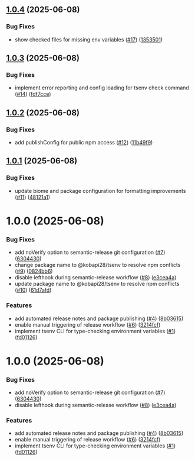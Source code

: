 ## [1.0.4](https://github.com/kobapi28/tsenv/compare/v1.0.3...v1.0.4) (2025-06-08)


### Bug Fixes

* show checked files for missing env variables ([#17](https://github.com/kobapi28/tsenv/issues/17)) ([1353501](https://github.com/kobapi28/tsenv/commit/13535015047e5b743885d30dc947cf3183845fe8))

## [1.0.3](https://github.com/kobapi28/tsenv/compare/v1.0.2...v1.0.3) (2025-06-08)


### Bug Fixes

* implement error reporting and config loading for tsenv check command ([#14](https://github.com/kobapi28/tsenv/issues/14)) ([fdf7cce](https://github.com/kobapi28/tsenv/commit/fdf7cce5610bb3d7f9145f079d698a210c1fb02c))

## [1.0.2](https://github.com/kobapi28/tsenv/compare/v1.0.1...v1.0.2) (2025-06-08)


### Bug Fixes

* add publishConfig for public npm access ([#12](https://github.com/kobapi28/tsenv/issues/12)) ([11b49f9](https://github.com/kobapi28/tsenv/commit/11b49f97429aa1e5e6fe5fdc4c0ae6c187fb6cce))

## [1.0.1](https://github.com/kobapi28/tsenv/compare/v1.0.0...v1.0.1) (2025-06-08)


### Bug Fixes

* update biome and package configuration for formatting improvements ([#11](https://github.com/kobapi28/tsenv/issues/11)) ([48121a1](https://github.com/kobapi28/tsenv/commit/48121a170b10b8abf33787858bbd0a0f25ab55d1))

# 1.0.0 (2025-06-08)


### Bug Fixes

* add noVerify option to semantic-release git configuration ([#7](https://github.com/kobapi28/tsenv/issues/7)) ([6304430](https://github.com/kobapi28/tsenv/commit/6304430aa89b65a4b86a354bdbb587c54ad2eda2))
* change package name to @kobapi28/tsenv to resolve npm conflicts ([#9](https://github.com/kobapi28/tsenv/issues/9)) ([0824bb6](https://github.com/kobapi28/tsenv/commit/0824bb65478b5a71caf734d195baf199f548cfe1))
* disable lefthook during semantic-release workflow ([#8](https://github.com/kobapi28/tsenv/issues/8)) ([e3cea4a](https://github.com/kobapi28/tsenv/commit/e3cea4ae89fa963285de78079a8df5c68113b81b))
* update package name to @kobapi28/tsenv to resolve npm conflicts ([#10](https://github.com/kobapi28/tsenv/issues/10)) ([61d7afd](https://github.com/kobapi28/tsenv/commit/61d7afd30b2aa35a593704c1745700cc4c7c0304))


### Features

* add automated release notes and package publishing ([#4](https://github.com/kobapi28/tsenv/issues/4)) ([8b03615](https://github.com/kobapi28/tsenv/commit/8b036151b381fbb5c0a8caf9f2d6ef921c966fc7))
* enable manual triggering of release workflow ([#6](https://github.com/kobapi28/tsenv/issues/6)) ([3214fcf](https://github.com/kobapi28/tsenv/commit/3214fcf01532ecde6b8a8fd4e548dc64134a025b))
* implement tsenv CLI for type-checking environment variables ([#1](https://github.com/kobapi28/tsenv/issues/1)) ([fd01126](https://github.com/kobapi28/tsenv/commit/fd01126e1d40e47d90154bb297368b086824da6a))

# 1.0.0 (2025-06-08)


### Bug Fixes

* add noVerify option to semantic-release git configuration ([#7](https://github.com/kobapi28/tsenv/issues/7)) ([6304430](https://github.com/kobapi28/tsenv/commit/6304430aa89b65a4b86a354bdbb587c54ad2eda2))
* disable lefthook during semantic-release workflow ([#8](https://github.com/kobapi28/tsenv/issues/8)) ([e3cea4a](https://github.com/kobapi28/tsenv/commit/e3cea4ae89fa963285de78079a8df5c68113b81b))


### Features

* add automated release notes and package publishing ([#4](https://github.com/kobapi28/tsenv/issues/4)) ([8b03615](https://github.com/kobapi28/tsenv/commit/8b036151b381fbb5c0a8caf9f2d6ef921c966fc7))
* enable manual triggering of release workflow ([#6](https://github.com/kobapi28/tsenv/issues/6)) ([3214fcf](https://github.com/kobapi28/tsenv/commit/3214fcf01532ecde6b8a8fd4e548dc64134a025b))
* implement tsenv CLI for type-checking environment variables ([#1](https://github.com/kobapi28/tsenv/issues/1)) ([fd01126](https://github.com/kobapi28/tsenv/commit/fd01126e1d40e47d90154bb297368b086824da6a))
